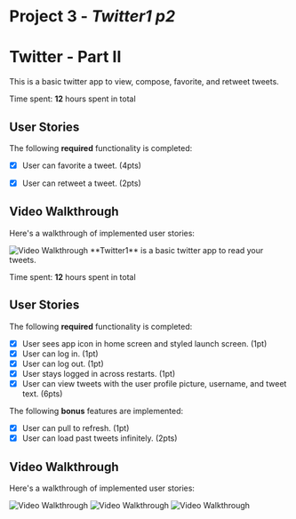 # Project 3 - *Twitter1 p2*

# Twitter - Part II

This is a basic twitter app to view, compose, favorite, and retweet tweets.

Time spent: **12** hours spent in total

## User Stories

The following **required** functionality is completed:

- [x] User can favorite a tweet. (4pts)
- [x] User can retweet a tweet. (2pts)



## Video Walkthrough

Here's a walkthrough of implemented user stories:

<img src='http://g.recordit.co/DSmYNbN1RN.gif' title='Video Walkthrough' width='' alt='Video Walkthrough' />
**Twitter1** is a basic twitter app to read your tweets.

Time spent: **12** hours spent in total

## User Stories

The following **required** functionality is completed:

- [x] User sees app icon in home screen and styled launch screen. (1pt)
- [x] User can log in. (1pt)
- [x] User can log out. (1pt)
- [x] User stays logged in across restarts. (1pt)
- [x] User can view tweets with the user profile picture, username, and tweet text. (6pts)

The following **bonus** features are implemented:

- [x] User can pull to refresh. (1pt)
- [x] User can load past tweets infinitely. (2pts)

## Video Walkthrough

Here's a walkthrough of implemented user stories:

<img src='http://g.recordit.co/qaqju8yO1W.gif' title='Video Walkthrough' width='' alt='Video Walkthrough' />

<img src='http://g.recordit.co/bqFxb6DWIB.gif' title='Video Walkthrough' width='' alt='Video Walkthrough' />

<img src='http://g.recordit.co/yI326n68D2.gif' title='Video Walkthrough' width='' alt='Video Walkthrough' />


